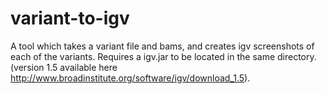 variant-to-igv
==============

A tool which takes a variant file and bams, and creates igv screenshots of each of the variants.
Requires a igv.jar to be located in the same directory. (version 1.5 available here http://www.broadinstitute.org/software/igv/download_1.5).
